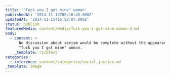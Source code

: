```yaml
---
title: '"Fuck you I got mine" woman'
publishedAt: '2014-11-14T00:16:45.000Z'
updatedAt: '2014-11-15T16:52:07.000Z'
status: publish
featuredMedia: content/media/fuck-you-i-got-mine-woman-2.md
body:
  - content: >
      No discussion about sexism would be complete without the appearance of
      "fuck you I got mine" woman.
    _template: richText
categories:
  - reference: content/categories/social-justice.md
_template: image
---
```



